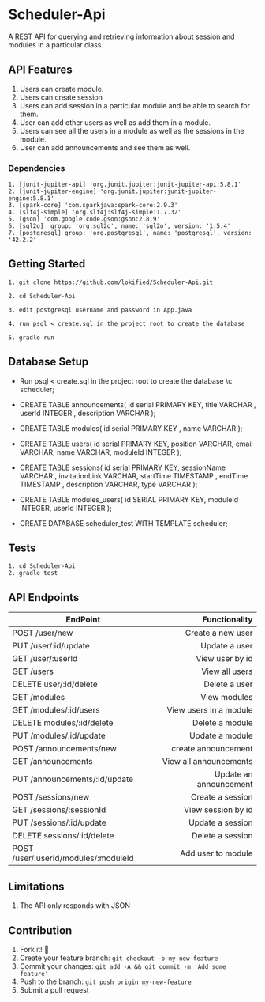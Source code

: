 # Scheduler-Api
A REST API for querying and retrieving information about session and modules in a particular class. 


## API Features

  1. Users can create module.
  2. Users can create session
  3. Users can add session in a particular module and be able to search for them.
  4. User can add other users as well as add them in a module.
  5. Users can see all the users in a module as well as the sessions in the module.
  6. User can add announcements and see them as well.
### Dependencies

    1. [junit-jupiter-api] 'org.junit.jupiter:junit-jupiter-api:5.8.1'
    2. [junit-jupiter-engine] 'org.junit.jupiter:junit-jupiter-engine:5.8.1'
    3. [spark-core] 'com.sparkjava:spark-core:2.9.3'
    4. [slf4j-simple] 'org.slf4j:slf4j-simple:1.7.32'
    5. [gson] 'com.google.code.gson:gson:2.8.9'
    6. [sql2o]  group: 'org.sql2o', name: 'sql2o', version: '1.5.4'
    7. [postgresql] group: 'org.postgresql', name: 'postgresql', version: '42.2.2'    

   
## Getting Started

    1. git clone https://github.com/lokified/Scheduler-Api.git

    2. cd Scheduler-Api

    3. edit postgresql username and password in App.java 

    4. run psql < create.sql in the project root to create the database

    5. gradle run 

## Database Setup
* Run psql < create.sql in the project root to create the database
\c scheduler;

* CREATE TABLE announcements(
    id serial PRIMARY KEY,
    title VARCHAR ,
    userId INTEGER ,
    description VARCHAR
);

* CREATE TABLE modules(
    id serial PRIMARY KEY ,
    name VARCHAR
);


* CREATE TABLE users(
id serial PRIMARY KEY,
position VARCHAR,
email VARCHAR,
name VARCHAR,
moduleId INTEGER
);

* CREATE TABLE sessions(
id serial PRIMARY KEY,
sessionName VARCHAR ,
invitationLink VARCHAR,
startTime TIMESTAMP ,
endTime TIMESTAMP ,
description VARCHAR,
type VARCHAR
 );

* CREATE TABLE modules_users(
    id SERIAL PRIMARY KEY,
    moduleId INTEGER,
    userId INTEGER
);

* CREATE DATABASE scheduler_test WITH TEMPLATE scheduler;

## Tests
    1. cd Scheduler-Api
    2. gradle test

## API Endpoints


| EndPoint                             |   Functionality                      |
|--------------------------------------| ------------------------------------:|
| POST /user/new                       | Create a new user                    |
| PUT /user/:id/update                 | Update a user                        |
| GET /user/:userId                    | View user by id                      |
| GET /users                           | View all users                       |
| DELETE user/:id/delete               | Delete a user                        |
| GET /modules                         | View modules                         |
| GET /modules/:id/users               | View users in a module               |
| DELETE modules/:id/delete            | Delete a module                      |
| PUT /modules/:id/update              | Update a module                      |
| POST /announcements/new              | create announcement                  |
| GET /announcements                   | View all announcements               |
| PUT /announcements/:id/update        | Update an announcement               |
| POST /sessions/new                   | Create a session                     |
| GET /sessions/:sessionId             | View session by id                   |
| PUT /sessions/:id/update             | Update a session                     |
| DELETE sessions/:id/delete           | Delete a session                     |
| POST /user/:userId/modules/:moduleId | Add user to module                   |

## Limitations

  1. The API only responds with JSON

## Contribution

1. Fork it! :fork_and_knife:
2. Create your feature branch: `git checkout -b my-new-feature`
3. Commit your changes: `git add -A && git commit -m 'Add some feature'`
4. Push to the branch: `git push origin my-new-feature`
5. Submit a pull request